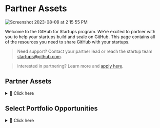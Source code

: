 # Partner Assets
![Screenshot 2023-08-09 at 2 15 55 PM](https://github.com/GitHub-for-Startups/Global-Repo/assets/104146251/e6ce8f96-f1d0-443f-a9c2-37952f701879)

   
Welcome to the GitHub for Startups program. We’re excited to partner with you to help your startups build and scale on GitHub. This page contains all of the resources you need to share GitHub with your startups.

> Need support? Contact your partner lead or reach the startup team startups@github.com.

> Interested in partnering? Learn more and [apply here](https://github.com/enterprise/startups#join-partners).

## Partner Assets
<details><summary>
📝 Click here

</summary>

- [Access GitHub's logos](https://github.com/logos)

- [Deck_The GitHub Platform](https://github.com/GitHub-for-Startups/GitHub-for-Startups-HQ/files/12398085/The.GitHub.Platform.pdf)
  
- [GitHub Enterprise Features](https://github.com/pricing)

- [GitHub Customer Stories](https://github.com/customer-stories?type=enterprise)

**Language for sharing our partnership**

</summary>

Hi founders,

Happy to announce we've partnered with [GitHub for Startups](startups.github.com) to provide you with access to their program, which includes up to 20 seats of GitHub Enterprise free for one year (50% off year two), for eligible startups.

> To get started, use our unique partner link to apply.

The GitHub startup team will review your app within 1-2 business days and follow up with a confirmation email. Email startups@github.com with any questions.

GitHub for Startups Program Overview:

GitHub is the leading AI-powered developer platform to build, scale, and deliver secure software. GitHub helps startups plan, track, collaborate, build, test, and deploy software with a holistic and secure platform that scales with them. As part of GitHub for Startups, eligible startups receive:

- 20 Seats of GitHub Enterprise free for one year and 50% off in year two. Plus, office hours, live education, and networking across GitHub's global community.

Eligibility:
- Must be Series A or earlier, new to GitHub Enterprise, and a portfolio company.

Questions? Reach the GitHub startup team at [startups@github.com](startups.github.com)

</details> 

## Select Portfolio Opportunities
<details><summary>
🚀 Click here


</summary>

Have an exciting portfolio company using GitHub we should consider either of these opportunities? Encourage them to apply! Be sure to flag any applications to your partnerships lead for expedited review.

> **Founder livestream**: Our new founder series, "[Start It Up Wednesday](https://www.youtube.com/playlist?list=PL0lo9MOBetEG3s9zocf4H1UiaS44ZL-W0)," where founders share what they're building with the entire GitHub community over GitHub's socials.
- [Application Form](https://forms.gle/tzRFRKMBxmSXfdPk9).

> **Startup Customer Case Study**: We're accepting GitHub acceleration stories to share with the world [here](https://github.com/customer-stories?type=enterprise).
- [Application Form](https://forms.gle/tzRFRKMBxmSXfdPk9).
